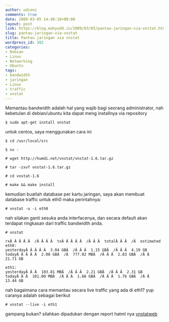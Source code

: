 ```yaml
---
author: udienz
comments: true
date: 2009-03-05 14:40:18+00:00
layout: post
link: https://blog.mahyudd.in/2009/03/05/pantau-jaringan-via-vnstat.html
slug: pantau-jaringan-via-vnstat
title: Pantau jaringan via vnstat
wordpress_id: 302
categories:
- Debian
- Linux
- Networking
- Ubuntu
tags:
- bandwidth
- jaringan
- Linux
- traffic
- vnstat
---
```


Memantau bandwidth adalah hal yang wajib bagi seorang administrator, nah kebetulan di debian/ubuntu kita dapat meng installnya via repository


    
    $ sudo apt-get install vnstat



untuk centos, saya menggunakan cara ini


    
    $ cd /usr/local/src
    
    $ su -
    
    # wget http://humdi.net/vnstat/vnstat-1.6.tar.gz
    
    # tar -zxvf vnstat-1.6.tar.gz
    
    # cd vnstat-1.6
    
    # make && make install



kemudian buatlah database per kartu jaringan, saya akan membuat database traffic untuk eth0 maka perintahnya:


    
    # vnstat -u -i eth0



nah silakan ganti sesuka anda interfacenya, dan secara default akan terdapat ringkasan dari traffic bandwidth anda.


    
    # vnstat
    
    rxÂ Â Â Â Â  /Â Â Â Â  txÂ Â Â Â Â  /Â Â Â  totalÂ Â Â  /Â  estimated
    eth0:
    yesterdayÂ Â Â Â Â  3.04 GBÂ  /Â Â Â  1.15 GBÂ  /Â Â Â  4.19 GB
    todayÂ Â Â Â Â  2.08 GBÂ  /Â  777.02 MBÂ  /Â Â Â  2.83 GBÂ  /Â Â  21.71 GB
    
    eth1:
    yesterdayÂ Â Â  103.81 MBÂ  /Â Â Â  2.21 GBÂ  /Â Â Â  2.31 GB
    todayÂ Â Â  101.00 MBÂ  /Â Â Â  1.66 GBÂ  /Â Â Â  1.76 GBÂ  /Â Â  13.44 GB



nah bagaimana cara memantau secara live traffic yang ada di eth1? yup caranya adalah sebagai berikut


    
    # vnstat --live -i eth1



gampang bukan? silahkan dipadukan dengan report hatml nya [vnstatweb](http://www.sqweek.com/sqweek/index.php?p=1)
